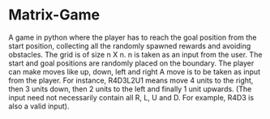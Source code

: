 # Matrix-Game
A game in python where the player has to reach the goal position from the start position, collecting all the randomly spawned rewards and avoiding obstacles. 
The grid is of size n X n. n is taken as an input from the user. The start and goal positions are randomly placed on the boundary. 
The player can make moves like up, down, left and right
 A move is to be taken as input from the player. For instance, R4D3L2U1 means move 4 units to the right, then 3 units down, then 2 units to the left and finally 1 unit upwards. (The input need not necessarily contain all R, L, U and D. For example, R4D3 is also a valid input).
